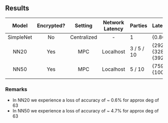 ## Results
|   Model   	| Encrypted? 	|   Setting   	| Network Latency 	| Parties    	| Latency(s),Batch                  	 | Thput(im/s),Batch,Parties 	             |
|:---------:	|:----------:	|:-----------:	|:---------------:	|------------	|-------------------------------------|-----------------------------------------|
| SimpleNet 	|     No     	| Centralized 	|        -        	| 1          	| {0.86,36}                        	  | {48.65,163,1}        	                  |
|    NN20   	|     Yes    	|     MPC     	|    Localhost    	| 3 / 5 / 10 	| {292,146} / {328,146} / {392,146} 	 | {0.85,292,3} / {0.8,292,5} / {        	 |
|    NN50   	|     Yes    	|     MPC     	|    Localhost    	| 5 / 10     	| {759,146}, {1007,146}             	 | {0.19,146}        	                     |
|           	|            	|             	|                 	|            	| 	                                   | 	                                       |
### Remarks
- In NN20 we experience a loss of accuracy of ~ 0.6% for approx deg of 63
- In NN50 we experience a loss of accuracy of ~ 4.7% for approx deg of 63